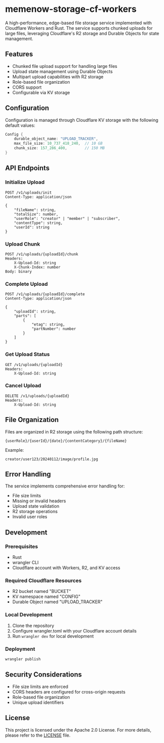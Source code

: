 # memenow-storage-cf-workers

A high-performance, edge-based file storage service implemented with Cloudflare Workers and Rust. The service supports chunked uploads for large files, leveraging Cloudflare's R2 storage and Durable Objects for state management.

## Features

* Chunked file upload support for handling large files
* Upload state management using Durable Objects
* Multipart upload capabilities with R2 storage
* Role-based file organization
* CORS support
* Configurable via KV storage

## Configuration

Configuration is managed through Cloudflare KV storage with the following default values:

```rust
Config {
    durable_object_name: "UPLOAD_TRACKER",
    max_file_size: 10_737_418_240,  // 10 GB
    chunk_size: 157_286_400,        // 150 MB
}
```

## API Endpoints

### Initialize Upload
```
POST /v1/uploads/init
Content-Type: application/json

{
    "fileName": string,
    "totalSize": number,
    "userRole": "creator" | "member" | "subscriber",
    "contentType": string,
    "userId": string
}
```

### Upload Chunk
```
POST /v1/uploads/{uploadId}/chunk
Headers:
    X-Upload-Id: string
    X-Chunk-Index: number
Body: binary
```

### Complete Upload
```
POST /v1/uploads/{uploadId}/complete
Content-Type: application/json

{
    "uploadId": string,
    "parts": [
        {
            "etag": string,
            "partNumber": number
        }
    ]
}
```

### Get Upload Status
```
GET /v1/uploads/{uploadId}
Headers:
    X-Upload-Id: string
```

### Cancel Upload
```
DELETE /v1/uploads/{uploadId}
Headers:
    X-Upload-Id: string
```

## File Organization

Files are organized in R2 storage using the following path structure:
```
{userRole}/{userId}/{date}/{contentCategory}/{fileName}
```

Example:
```
creator/user123/20240112/image/profile.jpg
```

## Error Handling

The service implements comprehensive error handling for:
* File size limits
* Missing or invalid headers
* Upload state validation
* R2 storage operations
* Invalid user roles

## Development

### Prerequisites
* Rust
* wrangler CLI
* Cloudflare account with Workers, R2, and KV access

### Required Cloudflare Resources
* R2 bucket named "BUCKET"
* KV namespace named "CONFIG"
* Durable Object named "UPLOAD_TRACKER"

### Local Development
1. Clone the repository
2. Configure wrangler.toml with your Cloudflare account details
3. Run `wrangler dev` for local development

### Deployment
```bash
wrangler publish
```

## Security Considerations

* File size limits are enforced
* CORS headers are configured for cross-origin requests
* Role-based file organization
* Unique upload identifiers

## License

This project is licensed under the Apache 2.0 License. For more details, please refer to the [LICENSE](./LICENSE) file.